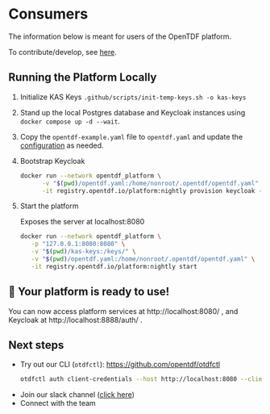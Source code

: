 # Consumers 

The information below is meant for users of the OpenTDF platform.

To contribute/develop, see [here](./Contributing.md).

## Running the Platform Locally

1. Initialize KAS Keys ```.github/scripts/init-temp-keys.sh -o kas-keys```
1. Stand up the local Postgres database and Keycloak instances using `docker compose up -d --wait`.
1. Copy the `opentdf-example.yaml` file to `opentdf.yaml` and update the [configuration](./docs/configuration.md) as needed.
1. Bootstrap Keycloak

   ```sh
   docker run --network opentdf_platform \
         -v "$(pwd)/opentdf.yaml:/home/nonroot/.opentdf/opentdf.yaml" \
         -it registry.opentdf.io/platform:nightly provision keycloak -e http://keycloak:8888/auth
   ```
1. Start the platform

   Exposes the server at localhost:8080
   ```sh
   docker run --network opentdf_platform \
      -p "127.0.0.1:8080:8080" \
      -v "$(pwd)/kas-keys:/keys/" \
      -v "$(pwd)/opentdf.yaml:/home/nonroot/.opentdf/opentdf.yaml" \
      -it registry.opentdf.io/platform:nightly start
   ```

## 🎉 Your platform is ready to use!

You can now access platform services at http://localhost:8080/ , and Keycloak at http://localhost:8888/auth/ .

##  Next steps
* Try out our CLI (`otdfctl`): https://github.com/opentdf/otdfctl
   ```sh
   otdfctl auth client-credentials --host http://localhost:8080 --client-id opentdf --client-secret secret
   ```
* Join our slack channel ([click here](https://join.slack.com/t/opentdf/shared_invite/zt-1e3jhnedw-wjviK~qRH_T1zG4dfaa~3A))
* Connect with the team
